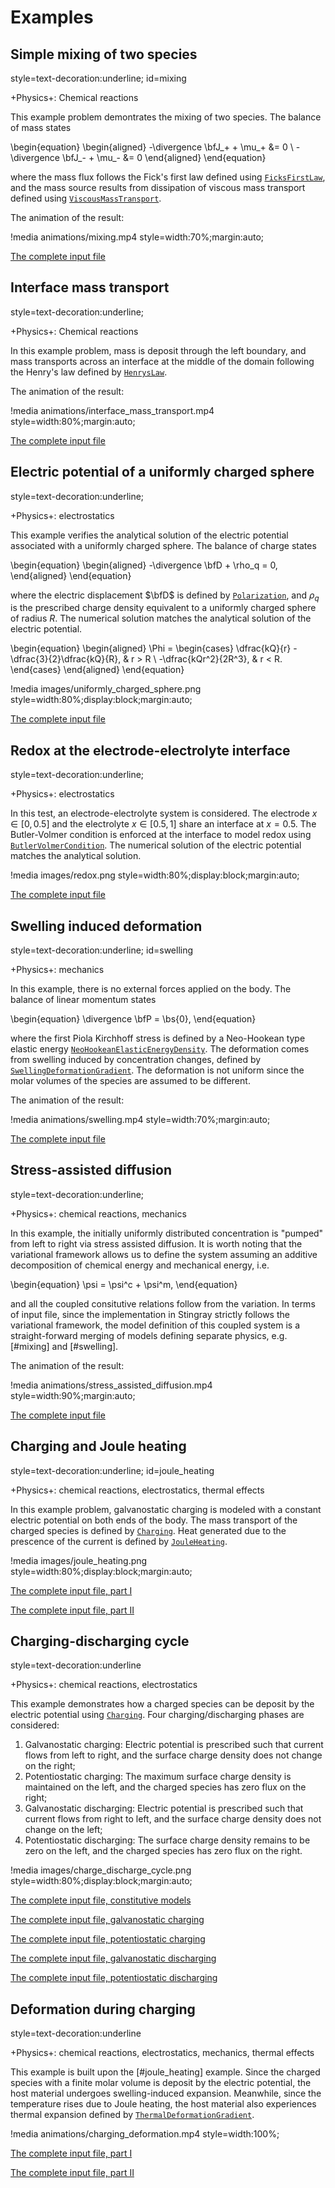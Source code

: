 # Examples

## Simple mixing of two species
style=text-decoration:underline;
id=mixing

+Physics+: Chemical reactions

This example problem demontrates the mixing of two species. The balance of mass states

\begin{equation}
  \begin{aligned}
    -\divergence \bfJ_+ + \mu_+ &= 0 \\
    -\divergence \bfJ_- + \mu_- &= 0
  \end{aligned}
\end{equation}

where the mass flux follows the Fick's first law defined using [`FicksFirstLaw`](FicksFirstLaw.md), and the mass source results from dissipation of viscous mass transport defined using [`ViscousMassTransport`](ViscousMassTransport.md).

The animation of the result:

!media animations/mixing.mp4
       style=width:70%;margin:auto;

[The complete input file](tests/chemical/mixing.i)

## Interface mass transport
style=text-decoration:underline;

+Physics+: Chemical reactions

In this example problem, mass is deposit through the left boundary, and mass transports across an interface at the middle of the domain following the Henry's law defined by [`HenrysLaw`](HenrysLaw.md).

The animation of the result:

!media animations/interface_mass_transport.mp4
       style=width:80%;margin:auto;

[The complete input file](tests/chemical/interface_mass_transport.i)

## Electric potential of a uniformly charged sphere
style=text-decoration:underline;

+Physics+: electrostatics

This example verifies the analytical solution of the electric potential associated with a uniformly charged sphere. The balance of charge states

\begin{equation}
  \begin{aligned}
    -\divergence \bfD + \rho_q = 0,
  \end{aligned}
\end{equation}

where the electric displacement $\bfD$ is defined by [`Polarization`](Polarization.md), and $\rho_q$ is the prescribed charge density equivalent to a uniformly charged sphere of radius $R$. The numerical solution matches the analytical solution of the electric potential.

\begin{equation}
  \begin{aligned}
    \Phi = 
    \begin{cases}
      \dfrac{kQ}{r} - \dfrac{3}{2}\dfrac{kQ}{R}, & r > R \\
      -\dfrac{kQr^2}{2R^3}, & r < R.
    \end{cases}
  \end{aligned}
\end{equation}

!media images/uniformly_charged_sphere.png
       style=width:80%;display:block;margin:auto;

[The complete input file](tests/electrical/uniform_sphere_charge.i)

## Redox at the electrode-electrolyte interface
style=text-decoration:underline;

+Physics+: electrostatics

In this test, an electrode-electrolyte system is considered. The electrode $x \in [0, 0.5]$ and the electrolyte $x \in [0.5, 1]$ share an interface at $x = 0.5$. The Butler-Volmer condition is enforced at the interface to model redox using [`ButlerVolmerCondition`](ButlerVolmerCondition.md). The numerical solution of the electric potential matches the analytical solution.

!media images/redox.png
       style=width:80%;display:block;margin:auto;

[The complete input file](tests/electrical/redox.i)

## Swelling induced deformation
style=text-decoration:underline;
id=swelling

+Physics+: mechanics

In this example, there is no external forces applied on the body. The balance of linear momentum states

\begin{equation}
  \divergence \bfP = \bs{0},
\end{equation}

where the first Piola Kirchhoff stress is defined by a Neo-Hookean type elastic energy [`NeoHookeanElasticEnergyDensity`](NeoHookeanElasticEnergyDensity.md). The deformation comes from swelling induced by concentration changes, defined by [`SwellingDeformationGradient`](SwellingDeformationGradient.md). The deformation is not uniform since the molar volumes of the species are assumed to be different.

The animation of the result:

!media animations/swelling.mp4
       style=width:70%;margin:auto;

[The complete input file](tests/mechanical/swelling.i)

## Stress-assisted diffusion
style=text-decoration:underline;

+Physics+: chemical reactions, mechanics

In this example, the initially uniformly distributed concentration is "pumped" from left to right via stress assisted diffusion. It is worth noting that the variational framework allows us to define the system assuming an additive decomposition of chemical energy and mechanical energy, i.e.

\begin{equation}
  \psi = \psi^c + \psi^m,
\end{equation}

and all the coupled consitutive relations follow from the variation. In terms of input file, since the implementation in Stingray strictly follows the variational framework, the model definition of this coupled system is a straight-forward merging of models defining separate physics, e.g. [#mixing] and [#swelling].

The animation of the result:

!media animations/stress_assisted_diffusion.mp4
       style=width:90%;margin:auto;

[The complete input file](tests/chemical-mechanical/stress_assisted_diffusion.i)

## Charging and Joule heating
style=text-decoration:underline;
id=joule_heating

+Physics+: chemical reactions, electrostatics, thermal effects

In this example problem, galvanostatic charging is modeled with a constant electric potential on both ends of the body. The mass transport of the charged species is defined by [`Charging`](Charging.md). Heat generated due to the prescence of the current is defined by [`JouleHeating`](JouleHeating.md).

!media images/joule_heating.png
       style=width:80%;display:block;margin:auto;

[The complete input file, part I](tests/chemical-electrical-thermal/base.i)

[The complete input file, part II](tests/chemical-electrical-thermal/charge_galvanostatic.i)

## Charging-discharging cycle
style=text-decoration:underline

+Physics+: chemical reactions, electrostatics

This example demonstrates how a charged species can be deposit by the electric potential using [`Charging`](Charging.md). Four charging/discharging phases are considered:

1. Galvanostatic charging: Electric potential is prescribed such that current flows from left to right, and the surface charge density does not change on the right;
2. Potentiostatic charging: The maximum surface charge density is maintained on the left, and the charged species has zero flux on the right;
3. Galvanostatic discharging: Electric potential is prescribed such that current flows from right to left, and the surface charge density does not change on the left;
4. Potentiostatic discharging: The surface charge density remains to be zero on the left, and the charged species has zero flux on the right.

!media images/charge_discharge_cycle.png
       style=width:80%;display:block;margin:auto;

[The complete input file, constitutive models](tests/chemical-electrical/base.i)

[The complete input file, galvanostatic charging](tests/chemical-electrical/charge_galvanostatic.i)

[The complete input file, potentiostatic charging](tests/chemical-electrical/charge_potentiostatic.i)

[The complete input file, galvanostatic discharging](tests/chemical-electrical/discharge_galvanostatic.i)

[The complete input file, potentiostatic discharging](tests/chemical-electrical/discharge_potentiostatic.i)

## Deformation during charging
style=text-decoration:underline

+Physics+: chemical reactions, electrostatics, mechanics, thermal effects

This example is built upon the [#joule_heating] example. Since the charged species with a finite molar volume is deposit by the electric potential, the host material undergoes swelling-induced expansion. Meanwhile, since the temperature rises due to Joule heating, the host material also experiences thermal expansion defined by [`ThermalDeformationGradient`](ThermalDeformationGradient.md).

!media animations/charging_deformation.mp4
       style=width:100%;

[The complete input file, part I](tests/chemical-electrical-mechanical-thermal/base.i)

[The complete input file, part II](tests/chemical-electrical-mechanical-thermal/charge_galvanostatic.i)